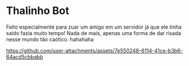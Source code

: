 # Thalinho Bot

Feito especialmente para zuar um amigo em um servidor já que ele tinha saído fazia muito tempo! 
Nada de mais, apenas uma forma de dar risada nesse mundo tão caótico. hahahaha




https://github.com/user-attachments/assets/7e550248-6114-41ce-b3b6-64acd5cbbabb

